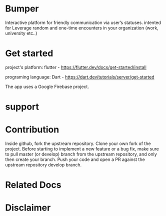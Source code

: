 # Bumper
Interactive platform for friendly communication via user’s statuses.
intented for Leverage random and one-time encounters in your organization (work, university etc..)


# Get started

project's platform: flutter - https://flutter.dev/docs/get-started/install

programing language: Dart - https://dart.dev/tutorials/server/get-started

The app uses a Google Firebase project.

# support


# Contribution

Inside github, fork the upstream repository.
Clone your own fork of the project.
Before starting to implement a new feature or a bug fix, make sure to pull master (or develop) branch from the upstream repository, and only then create your branch.
Push your code and open a PR against the upstream repository develop branch.

# Related Docs



# Disclaimer
